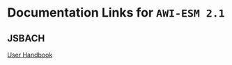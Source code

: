 # Documentation Links for `AWI-ESM 2.1`

## JSBACH
[User Handbook](https://pure.mpg.de/rest/items/item_3279802_18/component/file_3316522/content)
